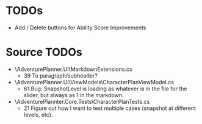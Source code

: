 ﻿TODOs
=====

* Add / Delete buttons for Ability Score Improvements

Source TODOs
============

* \AdventurePlanner.UI\MarkdownExtensions.cs
    * 39 To paragraph/subheader?
* \AdventurePlanner.UI\ViewModels\CharacterPlanViewModel.cs
    * 61 Bug: SnapshotLevel is loading as whatever is in the file for the slider, but always as 1 in the markdown.
* \AdventurePlannter.Core.Tests\CharacterPlanTests.cs
    * 21 Figure out how I want to test multiple cases (snapshot at different levels, etc).
